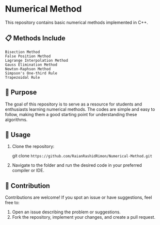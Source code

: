 # Numerical Method
This repository contains basic numerical methods implemented in C++. 
## 📋 Methods Include

    Bisection Method
    False Position Method
    Lagrange Interpolation Method
    Gauss Elimination Method
    Newton-Raphson Method
    Simpson's One-third Rule
    Trapezoidal Rule

## 🎯 Purpose
The goal of this repository is to serve as a resource for students and enthusiasts learning numerical methods. The codes are simple and easy to follow, making them a good starting point for understanding these algorithms.

## 🚀 Usage
1. Clone the repository:
   
   git clone `https://github.com/RaianRashidRimon/Numerical-Method.git`
   
2. Navigate to the folder and run the desired code in your preferred compiler or IDE.

## 🤝 Contribution
Contributions are welcome! If you spot an issue or have suggestions, feel free to:
1. Open an issue describing the problem or suggestions.
2. Fork the repository, implement your changes, and create a pull request.
